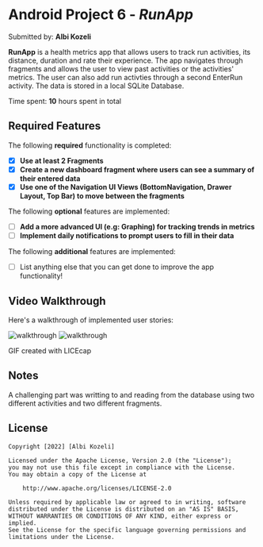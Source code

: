 # Android Project 6 - *RunApp*

Submitted by: **Albi Kozeli**

**RunApp** is a health metrics app that allows users to track run activities, its distance, duration
and rate their experience. The app navigates through fragments and allows the user to view past activities 
or the activities' metrics. The user can also add run activties through a second EnterRun activity. The data
is stored in a local SQLite Database.

Time spent: **10** hours spent in total

## Required Features

The following **required** functionality is completed:

- [x] **Use at least 2 Fragments**
- [x] **Create a new dashboard fragment where users can see a summary of their entered data**
- [x] **Use one of the Navigation UI Views (BottomNavigation, Drawer Layout, Top Bar) to move between the fragments**

The following **optional** features are implemented:

- [ ] **Add a more advanced UI (e.g: Graphing) for tracking trends in metrics**
- [ ] **Implement daily notifications to prompt users to fill in their data**

The following **additional** features are implemented:

- [ ] List anything else that you can get done to improve the app functionality!

## Video Walkthrough

Here's a walkthrough of implemented user stories:

![walkthrough](https://user-images.githubusercontent.com/98725619/196291068-f18dbc4d-e987-4e80-9841-985d2d9e6994.gif)
![walkthrough](https://user-images.githubusercontent.com/98725619/196854982-019ebf9c-c03f-4434-9edd-01a6ee8b1f09.gif)



<!-- Replace this with whatever GIF tool you used! -->
GIF created with LICEcap 
<!-- Recommended tools:
[Kap](https://getkap.co/) for macOS
[ScreenToGif](https://www.screentogif.com/) for Windows
[peek](https://github.com/phw/peek) for Linux. -->


## Notes

A challenging part was writting to and reading from the database using two different activities and two different fragments.

## License

    Copyright [2022] [Albi Kozeli]

    Licensed under the Apache License, Version 2.0 (the "License");
    you may not use this file except in compliance with the License.
    You may obtain a copy of the License at

        http://www.apache.org/licenses/LICENSE-2.0

    Unless required by applicable law or agreed to in writing, software
    distributed under the License is distributed on an "AS IS" BASIS,
    WITHOUT WARRANTIES OR CONDITIONS OF ANY KIND, either express or implied.
    See the License for the specific language governing permissions and
    limitations under the License.
